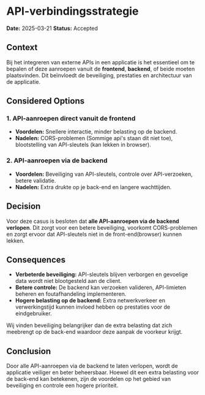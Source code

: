 # API-verbindingsstrategie

**Date:** 2025-03-21
**Status:** Accepted

## Context
Bij het integreren van externe APIs in een applicatie is het essentieel om te bepalen of deze aanroepen vanuit de **frontend**, **backend**, of beide moeten plaatsvinden. 
Dit beïnvloedt de beveiliging, prestaties en architectuur van de applicatie. 

## Considered Options
### 1. API-aanroepen direct vanuit de frontend
- **Voordelen:** Snellere interactie, minder belasting op de backend.
- **Nadelen:** CORS-problemen (Sommige api's staan dit niet toe), blootstelling van API-sleutels (kan lekken in browser).

### 2. API-aanroepen via de backend
- **Voordelen:** Beveiliging van API-sleutels, controle over API-verzoeken, betere validatie.
- **Nadelen:** Extra drukte op je back-end en langere wachttijden.

## Decision
Voor deze casus is besloten dat **alle API-aanroepen via de backend verlopen**. 
Dit zorgt voor een betere beveiliging, 
voorkomt CORS-problemen en zorgt ervoor dat API-sleutels niet in de front-end(browser) kunnen lekken.

## Consequences
- **Verbeterde beveiliging:** API-sleutels blijven verborgen en gevoelige data wordt niet blootgesteld aan de client.
- **Betere controle:** De backend kan verzoeken valideren, API-limieten beheren en foutafhandeling implementeren.
- **Hogere belasting op de backend:** Extra netwerkverkeer en verwerkingstijd kunnen invloed hebben op prestaties voor de eindgebruiker.

Wij vinden beveiliging belangrijker dan de extra belasting dat zich meebrengt op de back-end waardoor deze aanpak de voorkeur krijgt.

## Conclusion
Door alle API-aanroepen via de backend te laten verlopen, wordt de applicatie veiliger en beter beheersbaar. 
Hoewel dit een extra belasting voor de back-end kan betekenen, 
zijn de voordelen op het gebied van beveiliging en controle een hogere prioriteit. 